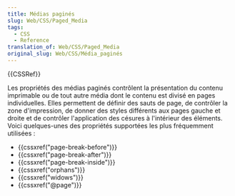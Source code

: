 ```yaml
---
title: Médias paginés
slug: Web/CSS/Paged_Media
tags:
  - CSS
  - Reference
translation_of: Web/CSS/Paged_Media
original_slug: Web/CSS/Média_paginés
---
```

{{CSSRef}}

Les propriétés des médias paginés contrôlent la présentation du contenu imprimable ou de tout autre média dont le contenu est divisé en pages individuelles. Elles permettent de définir des sauts de page, de contrôler la zone d'impression, de donner des styles différents aux pages gauche et droite et de contrôler l'application des césures à l'intérieur des éléments. Voici quelques-unes des propriétés supportées les plus fréquemment utilisées :

- {{cssxref("page-break-before")}}
- {{cssxref("page-break-after")}}
- {{cssxref("page-break-inside")}}
- {{cssxref("orphans")}}
- {{cssxref("widows")}}
- {{cssxref("@page")}}
